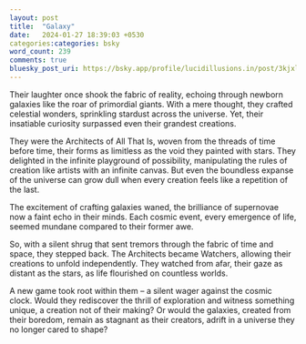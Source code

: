 ```yaml
---
layout: post
title:  "Galaxy"
date:   2024-01-27 18:39:03 +0530
categories:categories: bsky
word_count: 239
comments: true
bluesky_post_uri: https://bsky.app/profile/lucidillusions.in/post/3kjxlzbm6gl2e
---
```



Their laughter once shook the fabric of reality, echoing through newborn galaxies like the roar of primordial giants. With a mere thought, they crafted celestial wonders, sprinkling stardust across the universe. Yet, their insatiable curiosity surpassed even their grandest creations.

They were the Architects of All That Is, woven from the threads of time before time, their forms as limitless as the void they painted with stars. They delighted in the infinite playground of possibility, manipulating the rules of creation like artists with an infinite canvas. But even the boundless expanse of the universe can grow dull when every creation feels like a repetition of the last.

The excitement of crafting galaxies waned, the brilliance of supernovae now a faint echo in their minds. Each cosmic event, every emergence of life, seemed mundane compared to their former awe.

So, with a silent shrug that sent tremors through the fabric of time and space, they stepped back. The Architects became Watchers, allowing their creations to unfold independently. They watched from afar, their gaze as distant as the stars, as life flourished on countless worlds.

A new game took root within them – a silent wager against the cosmic clock. Would they rediscover the thrill of exploration and witness something unique, a creation not of their making? Or would the galaxies, created from their boredom, remain as stagnant as their creators, adrift in a universe they no longer cared to shape?
